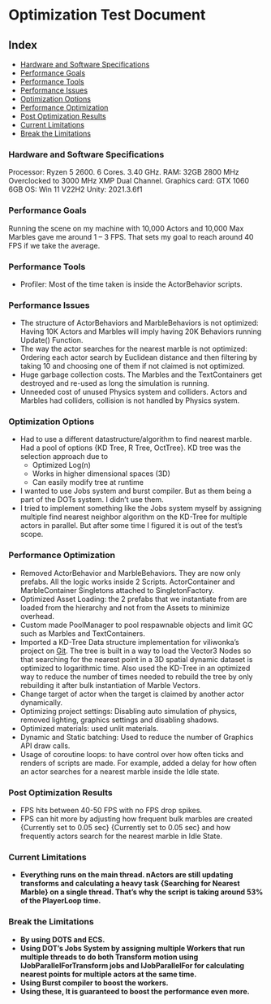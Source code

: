 # Optimization Test Document

## Index
- [Hardware and Software Specifications](#hardware-and-software-specifications)
- [Performance Goals](#performance-goals)
- [Performance Tools](#performance-tools)
- [Performance Issues](#performance-issues)
- [Optimization Options](#optimization-options)
- [Performance Optimization](#performance-optimization)
- [Post Optimization Results](#post-optimization-results)
- [Current Limitations](#current-limitations)
- [Break the Limitations](#break-the-limitations)

### Hardware and Software Specifications

Processor: Ryzen 5 2600. 6 Cores. 3.40 GHz.
RAM: 32GB 2800 MHz Overclocked to 3000 MHz XMP Dual Channel.
Graphics card: GTX 1060 6GB
OS: Win 11 V22H2
Unity: 2021.3.6f1

### Performance Goals

Running the scene on my machine with 10,000 Actors and 10,000 Max Marbles gave me around 1 – 3 FPS. That sets my goal to reach around 40 FPS if we take the average.

### Performance Tools

- Profiler: Most of the time taken is inside the ActorBehavior scripts.

### Performance Issues

- The structure of ActorBehaviors and MarbleBehaviors is not optimized: Having 10K Actors and Marbles will imply having 20K Behaviors running Update() Function.
- The way the actor searches for the nearest marble is not optimized: Ordering each actor search by Euclidean distance and then filtering by taking 10 and choosing one of them if not claimed is not optimized.
- Huge garbage collection costs. The Marbles and the TextContainers get destroyed and re-used as long the simulation is running.
- Unneeded cost of unused Physics system and colliders. Actors and Marbles had colliders, collision is not handled by Physics system.

### Optimization Options

- Had to use a different datastructure/algorithm to find nearest marble. Had a pool of options {KD Tree, R Tree, OctTree}. KD tree was the selection approach due to
  - Optimized Log(n)
  - Works in higher dimensional spaces (3D)
  - Can easily modify tree at runtime
- I wanted to use Jobs system and burst compiler. But as them being a part of the DOTs system. I didn’t use them.
- I tried to implement something like the Jobs system myself by assigning multiple find nearest neighbor algorithm on the KD-Tree for multiple actors in parallel. But after some time I figured it is out of the test’s scope.

### Performance Optimization

- Removed ActorBehavior and MarbleBehaviors. They are now only prefabs. All the logic works inside 2 Scripts. ActorContainer and MarbleContainer Singletons attached to SingletonFactory.
- Optimized Asset Loading: the 2 prefabs that we instantiate from are loaded from the hierarchy and not from the Assets to minimize overhead.
- Custom made PoolManager to pool respawnable objects and limit GC such as Marbles and TextContainers.
- Imported a KD-Tree Data structure implementation for viliwonka’s project on [Git](https://github.com/viliwonka/KDTree). The tree is built in a way to load the Vector3 Nodes so that searching for the nearest point in a 3D spatial dynamic dataset is optimized to logarithmic time. Also used the KD-Tree in an optimized way to reduce the number of times needed to rebuild the tree by only rebuilding it after bulk instantiation of Marble Vectors.
- Change target of actor when the target is claimed by another actor dynamically.
- Optimizing project settings: Disabling auto simulation of physics, removed lighting, graphics settings and disabling shadows.
- Optimized materials: used unlit materials.
- Dynamic and Static batching: Used to reduce the number of Graphics API draw calls.
- Usage of coroutine loops: to have control over how often ticks and renders of scripts are made. For example, added a delay for how often an actor searches for a nearest marble inside the Idle state.

### Post Optimization Results

- FPS hits between 40-50 FPS with no FPS drop spikes.
- FPS can hit more by adjusting how frequent bulk marbles are created {Currently set to 0.05 sec} {Currently set to 0.05 sec} and how frequently actors search for the nearest marble in Idle State. 

### Current Limitations

- **Everything runs on the main thread. nActors are still updating transforms and calculating a heavy task {Searching for Nearest Marble} on a single thread. That’s why the script is taking around 53% of the PlayerLoop time.**

### Break the Limitations

- **By using DOTS and ECS.**
- **Using DOT’s Jobs System by assigning multiple Workers that run multiple threads to do both Transform motion using IJobParallelForTransform jobs and IJobParallelFor for calculating nearest points for multiple actors at the same time.**
- **Using Burst compiler to boost the workers.**
- **Using these, It is guaranteed to boost the performance even more.**
